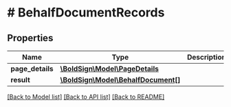 # # BehalfDocumentRecords

## Properties

Name | Type | Description | Notes
------------ | ------------- | ------------- | -------------
**page_details** | [**\BoldSign\Model\PageDetails**](PageDetails.md) |  | [optional]
**result** | [**\BoldSign\Model\BehalfDocument[]**](BehalfDocument.md) |  | [optional]

[[Back to Model list]](../../README.md#models) [[Back to API list]](../../README.md#endpoints) [[Back to README]](../../README.md)
